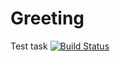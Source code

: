 # Greeting
Test task
[![Build Status](https://travis-ci.org/luladik/greeting.svg?branch=master)](https://travis-ci.org/luladik/greeting)